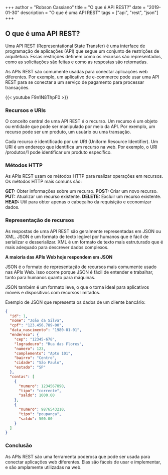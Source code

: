 +++
author = "Robson Cassiano"
title = "O que é API REST?"
date = "2019-01-30"
description = "O que é uma API REST"
tags = ["api", "rest", "json"]
+++

## O que é uma API REST?

Uma API REST (Representational State Transfer) é uma interface de programação de aplicações (API) que segue um conjunto de restrições de arquitetura. Essas restrições definem como os recursos são representados, como as solicitações são feitas e como as respostas são retornadas.

As APIs REST são comumente usadas para conectar aplicações web diferentes. Por exemplo, um aplicativo de e-commerce pode usar uma API REST para se conectar a um serviço de pagamento para processar transações.

{{< youtube F9n1N8ThpF0 >}}

### Recursos e URIs


O conceito central de uma API REST é o recurso. Um recurso é um objeto ou entidade que pode ser manipulado por meio da API. Por exemplo, um recurso pode ser um produto, um usuário ou uma transação.

Cada recurso é identificado por um URI (Uniform Resource Identifier). Um URI é um endereço que identifica um recurso na web. Por exemplo, o URI /produtos/1 pode identificar um produto específico.

### Métodos HTTP

As APIs REST usam os métodos HTTP para realizar operações em recursos. Os métodos HTTP mais comuns são:

**GET:** Obter informações sobre um recurso.
**POST:** Criar um novo recurso.
**PUT:** Atualizar um recurso existente.
**DELETE:** Excluir um recurso existente.
**HEAD:** Util para obter apenas o cabeçalho da requisição e economizar dados.


### Representação de recursos

As respostas de uma API REST são geralmente representadas em JSON ou XML. JSON é um formato de texto legível por humanos que é fácil de serializar e desserializar. XML é um formato de texto mais estruturado que é mais adequado para descrever dados complexos.

**A maioria das APIs Web hoje respondem em JSON**

JSON é o formato de representação de recursos mais comumente usado nas APIs Web. Isso ocorre porque JSON é fácil de entender e trabalhar, tanto para humanos quanto para máquinas.

JSON também é um formato leve, o que o torna ideal para aplicativos móveis e dispositivos com recursos limitados.

Exemplo de JSON que representa os dados de um cliente bancário:
```json
{
  "id": 1,
  "nome": "João da Silva",
  "cpf": "123.456.789-00",
  "data_nascimento": "1980-01-01",
  "endereco": {
    "cep": "12345-678",
    "logradouro": "Rua das Flores",
    "numero": 123,
    "complemento": "Apto 101",
    "bairro": "Centro",
    "cidade": "São Paulo",
    "estado": "SP"
  },
  "contas": [
    {
      "numero": 1234567890,
      "tipo": "corrente",
      "saldo": 1000.00
    },
    {
      "numero": 9876543210,
      "tipo": "poupança",
      "saldo": 500.00
    }
  ]
}
```

### Conclusão

As APIs REST são uma ferramenta poderosa que pode ser usada para conectar aplicações web diferentes. Elas são fáceis de usar e implementar, e são amplamente utilizadas na web.